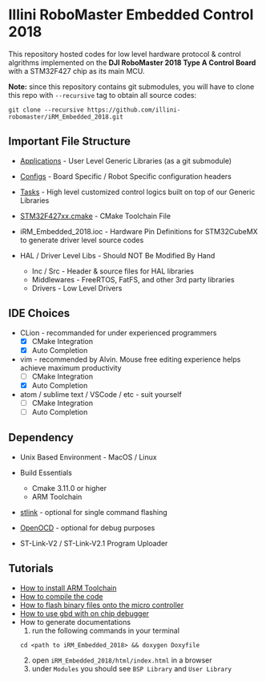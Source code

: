 # Illini RoboMaster Embedded Control 2018

This repository hosted codes for low level hardware protocol & control algrithms implemented on the **DJI RoboMaster 2018 Type A Control Board** with a STM32F427 chip as its main MCU.

**Note:** since this repository contains git submodules, you will have to clone this repo with `--recursive` tag to obtain all source codes:

```
git clone --recursive https://github.com/illini-robomaster/iRM_Embedded_2018.git
```

## Important File Structure

* [Applications](https://github.com/illini-robomaster/iRM_Embedded_Libraries) - User Level Generic Libraries (as a git submodule)

* [Configs](https://github.com/illini-robomaster/iRM_Embedded_2018/tree/master/Configs) - Board Specific / Robot Specific configuration headers

* [Tasks](https://github.com/illini-robomaster/iRM_Embedded_2018/tree/master/Tasks) - High level customized control logics built on top of our Generic Libraries

* [STM32F427xx.cmake](https://github.com/illini-robomaster/iRM_Embedded_2018/blob/master/STM32F427xx.cmake) - CMake Toolchain File

* iRM\_Embedded\_2018.ioc - Hardware Pin Definitions for STM32CubeMX to generate driver level source codes

* HAL / Driver Level Libs - Should NOT Be Modified By Hand
	* Inc / Src - Header & source files for HAL libraries
	* Middlewares - FreeRTOS, FatFS, and other 3rd party libraries
	* Drivers - Low Level Drivers

## IDE Choices
* CLion - recommanded for under experienced programmers
	- [x] CMake Integration
	- [x] Auto Completion

* vim - recommended by Alvin. Mouse free editing experience helps achieve maximum productivity
	- [ ] CMake Integration
	- [x] Auto Completion

* atom / sublime text / VSCode / etc - suit yourself
	- [ ] CMake Integration
	- [ ] Auto Completion

## Dependency
* Unix Based Environment - MacOS / Linux

* Build Essentials
	* Cmake 3.11.0 or higher
	* ARM Toolchain

* [stlink](https://github.com/texane/stlink) - optional for single command flashing

* [OpenOCD]() - optional for debug purposes

* ST-Link-V2 / ST-Link-V2.1 Program Uploader

## Tutorials
* [How to install ARM Toolchain](https://github.com/illini-robomaster/iRM_Embedded_2018/blob/master/tutorials/ARM_TOOLCHAIN.md)
* [How to compile the code](https://github.com/illini-robomaster/iRM_Embedded_2018/blob/master/tutorials/COMPILE.md)
* [How to flash binary files onto the micro controller](https://github.com/illini-robomaster/iRM_Embedded_2018/blob/master/tutorials/FLASH.md)
* [How to use gbd with on chip debugger](https://github.com/illini-robomaster/iRM_Embedded_2018/blob/master/tutorials/DEBUG.md)
* How to generate documentations
	1. run the following commands in your terminal  
	```
	cd <path to iRM_Embedded_2018> && doxygen Doxyfile
	```
	2. open `iRM_Embedded_2018/html/index.html` in a browser
	3. under `Modules` you should see `BSP Library` and `User Library`